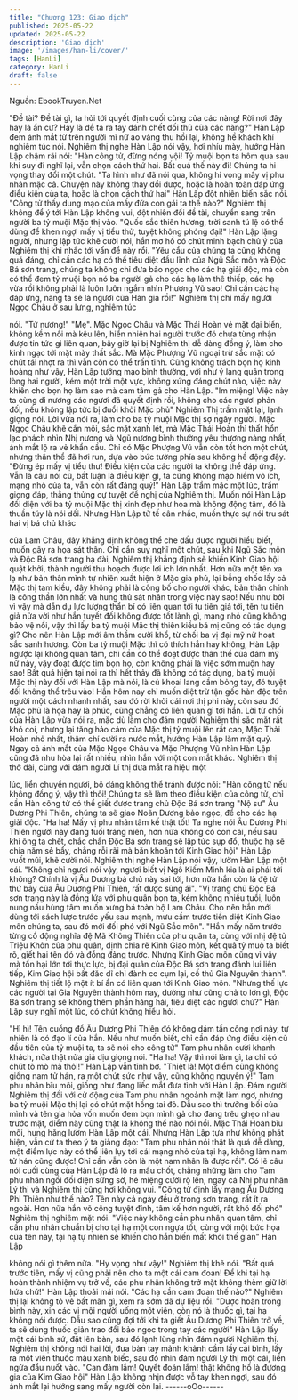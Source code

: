 ```yaml
---
title: "Chương 123: Giao dịch"
published: 2025-05-22
updated: 2025-05-22
description: 'Giao dịch'
image: '/images/han-li/cover/'
tags: [HanLi]
category: HanLi
draft: false
---
```


Nguồn: EbookTruyen.Net

"Đề tài? Đề tài gì, ta hỏi tới quyết định cuối cùng của các nàng!
Rời nơi đây hay là ẩn cư? Hay là để ta ra tay đánh chết đối thủ
của các nàng?" Hàn Lập đem ánh mắt từ trên người mĩ nữ áo
vàng thu hồi lại, không hề khách khí nghiêm túc nói.
Nghiêm thị nghe Hàn Lập nói vậy, hơi nhíu mày, hướng Hàn Lập
chậm rãi nói:
"Hàn công tử, đừng nóng vội! Tỷ muội bọn ta hôm qua sau khi suy
đi nghĩ lại, vẫn chọn cách thứ hai. Bất quá thế này đi! Chúng ta hi
vọng thay đổi một chút.
"Ta hình như đã nói qua, không hi vọng mấy vị phu nhân mặc cả.
Chuyện này không thay đổi được, hoặc là hoàn toàn đáp ứng
điều kiện của ta, hoặc là chọn cách thứ hai" Hàn Lập đột nhiên
biến sắc nói.
"Công tử thấy dung mạo của mấy đứa con gái ta thế nào?"
Nghiêm thị không để ý tới Hàn Lập không vui, đột nhiên đổi đề tài,
chuyển sang trên người ba tỷ muội Mặc thị vào.
"Quốc sắc thiên hương, trời sanh tú lệ có thể dùng để khen ngợi
mấy vị tiểu thử, tuyệt không phóng đại!" Hàn Lập lặng người,
nhưng lập tức khẽ cười nói, hắn mơ hồ có chút minh bạch chủ ý
của Nghiêm thị khi nhắc tới vấn đề này rồi.
"Yêu cầu của chúng ta cũng không quá đáng, chỉ cần các hạ có
thể tiêu diệt đầu lĩnh của Ngũ Sắc môn và Độc Bá sơn trang,
chúng ta không chỉ đưa bảo ngọc cho các hạ giải độc, mà còn có
thể đem tỷ muội bọn nó ba người gả cho các hạ làm thê thiếp,
các hạ vừa rồi không phải là luôn luôn ngắm nhìn Phượng Vũ
sao! Chỉ cần các hạ đáp ứng, nàng ta sẽ là người của Hàn gia
rồi!" Nghiêm thị chỉ mấy người Ngọc Châu ở sau lưng, nghiêm túc

nói.
"Tứ nương!"
"Mẹ".
Mặc Ngọc Châu và Mặc Thái Hoàn vẻ mặt đại biến, không kềm
nổi mà kêu lên, hiển nhiên hai người trước đó chưa từng nhận
được tin tức gì liên quan, bây giờ lại bị Nghiêm thị dễ dàng đồng
ý, làm cho kinh ngạc tới mặt mày thất sắc.
Mà Mặc Phượng Vũ ngoại trừ sắc mặt có chút tái nhợt ra thì vẫn
còn có thể trấn tĩnh.
Cũng không trách bọn họ kinh hoàng như vậy, Hàn Lập tướng
mạo bình thường, với như ý lang quân trong lòng hai người, kém
một trời một vực, không xứng đáng chút nào, việc này khiến cho
bọn họ làm sao mà cam tâm gả cho Hàn Lập.
"Im miệng! Việc này ta cùng di nương các ngươi đã quyết định
rồi, không cho các ngươi phản đối, nếu không lập tức bị đuổi khỏi
Mặc phủ" Nghiêm Thị trầm mặt lại, lạnh giọng nói.
Lời vừa nói ra, làm cho ba tỷ muội Mặc thị sợ ngây người.
Mặc Ngọc Châu khẽ cắn môi, sắc mặt xanh lét, mà Mặc Thái
Hoàn thì thất hồn lạc phách nhìn Nhị nương và Ngũ nương bình
thường yêu thương nàng nhất, ánh mắt lộ ra vẻ khẩn cầu. Chỉ có
Mặc Phượng Vũ vẫn còn tốt hơn một chút, nhưng thân thể đã hơi
run, dựa vào bức tường phía sau không hề động đậy.
"Đừng ép mấy vị tiểu thư! Điều kiện của các người ta không thể
đáp ứng. Vẫn là câu nói cũ, bất luận là điều kiện gì, ta cũng không
mạo hiểm vô ích, mạng nhỏ của ta, vẫn còn rất đáng quý!" Hàn
Lập trầm mặc một lúc, trầm giọng đáp, thẳng thửng cự tuyệt đề
nghị của Nghiêm thị.
Muốn nói Hàn Lập đối diện với ba tỷ muội Mặc thị xinh đẹp như
hoa mà không động tâm, đó là thuần túy là nói dối. Nhưng Hàn
Lập tử tế cân nhắc, muốn thực sự nói tru sát hai vị bá chủ khác

của Lam Châu, đây khẳng định không thể che dấu được người
hiểu biết, muốn gây ra họa sát thân.
Chỉ cần suy nghĩ một chút, sau khi Ngũ Sắc môn và Độc Bá sơn
trang hạ đài, Nghiêm thị khẳng định sẽ khiến Kinh Giao hội quật
khởi, thành người thu hoạch được lợi ích lớn nhất.
Hơn nữa một tên xa lạ như bản thân mình tự nhiên xuất hiện ở
Mặc gia phủ, lại bỗng chốc lấy cả Mặc thị tam kiều, đây không
phải là công bố cho người khác, bản thân chính là công thần lớn
nhất và hung thủ sát nhân trong việc này sao!
Nếu như bởi vì vậy mà dẫn dụ lực lượng thần bí có liên quan tới
tu tiên giả tới, tên tu tiên giả nửa vời như hắn tuyết đối không
được tốt lành gì, mạng nhỏ cũng không bảo vệ nổi, vậy thì lấy ba
tỷ muội Mặc thị thiên kiều bá mị cũng có tác dụng gì?
Cho nên Hàn Lập mới âm thầm cười khổ, từ chối ba vị đại mỹ nữ
hoạt sắc sanh hương.
Còn ba tỷ muội Mặc thì có thích hắn hay không, Hàn Lập ngược
lại không quan tâm, chỉ cần có thể đoạt được thân thể của đám
mỹ nữ này, vậy đoạt được tim bọn họ, còn không phải là việc sớm
muộn hay sao! Bất quá hiện tại nói ra thì hết thảy đã không có tác
dụng, ba tỷ muội Mặc thị này đối với Hàn Lập mà nói, là củ khoai
lang cầm bỏng tay, đó tuyệt đối không thể trêu vào! Hắn hôm nay
chỉ muốn diệt trừ tận gốc hàn độc trên người một cách nhanh
nhất, sau đó rời khỏi cái nơi thị phi này, còn sau đó Mặc phủ là
họa hay là phúc, cũng chẳng có liên quan gì tới hắn.
Lời từ chối của Hàn Lập vừa nói ra, mặc dù làm cho đám người
Nghiêm thị sắc mặt rất khó coi, nhưng lại tăng hảo cảm của Mặc
thị tỷ muội lên rất cao, Mặc Thải Hoàn nhỏ nhất, thậm chí cười ra
nước mắt, hướng Hàn Lập làm mặt quỷ.
Ngay cả ánh mắt của Mặc Ngọc Châu và Mặc Phượng Vũ nhìn
Hàn Lập cũng đã nhu hòa lại rất nhiều, nhìn hắn với một con mắt
khác.
Nghiêm thị thở dài, cùng với đám người Lí thị đưa mắt ra hiệu một

lúc, liền chuyển người, bộ dáng không thể tránh được nói:
"Hàn công tử nếu không đồng ý, vậy thì thôi! Chúng ta sẽ làm
theo điều kiện của công tử, chỉ cần Hàn công tử có thể giết được
trang chủ Độc Bá sơn trang "Nộ sư" Âu Dương Phi Thiên, chúng
ta sẽ giao Noãn Dương bảo ngọc, để cho các hạ giải độc.
"Ha ha! Mấy vị phu nhân tâm kế thật tốt! Ta nghe nói Âu Dương
Phi Thiên người này đang tuổi tráng niên, hơn nữa không có con
cái, nếu sau khi ông ta chết, chắc chắn Độc Bá sơn trang sẽ lập
tức sụp đổ, thuộc hạ sẽ chia năm sẻ bẩy, chẳng rỗi rãi mà băn
khoăn tới Kinh Giao hội" Hàn Lập vuốt mũi, khẽ cười nói.
Nghiêm thị nghe Hàn Lập nói vậy, lườm Hàn Lập một cái.
"Không chỉ ngươi nói vậy, ngươi biết vị Ngô Kiếm Minh kia là ai
phái tới không? Chính là vị Âu Dương bá chủ này sai tới, hơn nữa
hắn còn là đệ tử thứ bảy của Âu Dương Phi Thiên, rất được sủng
ái".
"Vị trang chủ Độc Bá sơn trang này là đồng lứa với phu quân bọn
ta, kém không nhiều tuổi, luôn nung nấu hùng tâm muốn xưng bá
toàn bộ Lam Châu. Cho nên hắn mới dùng tới sách lược trước
yếu sau mạnh, mưu cầm trước tiền diệt Kinh Giao môn chúng ta,
sau đó mới đối phó với Ngũ Sắc môn".
"Hắn mấy năm trước từng cổ động nghĩa đệ Mã Không Thiên của
phu quân ta, cùng với nhị đệ tử Triệu Khôn của phu quân, định
chia rẽ Kinh Giao môn, kết quả tỷ muộ ta biết rõ, giết hai tên đó và
đồng đảng trước. Nhưng Kinh Giao môn cũng vì vậy mà tổn hại
lớn tới thực lực, bị đại quân của Độc Bá sơn trang đánh lui liên
tiếp, Kim Giao hội bất đăc dĩ chỉ đành co cụm lại, cố thủ Gia
Nguyên thành".
Nghiêm thị tiết lộ một ít bí ẩn có liên quan tới Kinh Giao môn.
"Nhưng thế lực các người tại Gia Nguyên thành hôm nay, dường
như cũng chả to lớn gì, Độc Bá sơn trang sẽ không thêm phần
hăng hái, tiêu diệt các ngươi chứ?" Hản Lập suy nghĩ một lúc, có
chút không hiểu hỏi.

"Hì hì! Tên cuồng đồ Âu Dương Phi Thiên đó không dám tấn công
nơi này, tự nhiên là có đạo lí của hắn. Nếu như muốn biết, chỉ cần
đáp ứng điều kiện cũ đầu tiên của tỷ muội ta, ta sẽ nói cho công
tử" Tam phu nhân cười khanh khách, nửa thật nửa giả dịu giọng
nói.
"Ha ha! Vậy thì nói làm gì, ta chỉ có chút tò mò mà thôi!" Hàn Lập
vẫn tỉnh bơ.
"Thiệt là! Một điểm cũng không giống nam tử hán, ra một chút sức
như vậy, cũng không nguyện ý!" Tam phu nhân bĩu môi, giống
như đang liếc mắt đưa tình với Hàn Lập.
Đám người Nghiêm thị đối với cử động của Tam phu nhân
ngoảnh mặt làm ngơ, nhưng ba tỷ muội Mặc thị lại có chút mặt
hồng tai đỏ. Dẫu sao thì trưởng bối của mình và tên gia hỏa vốn
muốn đem bọn mình gả cho đang trêu ghẹo nhau trước mặt, điểm
này cũng thật là không thể nào nói nổi.
Mặc Thái Hoàn bĩu môi, hung hăng lườm Hàn Lập một cái.
Nhưng Hàn Lập tựa như không phát hiện, vẫn cứ ta theo ý ta
giảng đạo: "Tam phu nhân nói thật là quá dễ dàng, một điểm lực
này có thể liên lụy tới cái mạng nhỏ của tại hạ, không làm nam tử
hán cũng được! Chỉ cần vẫn còn là một nam nhân là được rồi".
Có lẽ câu nói cuối cùng của Hàn Lập đã lộ ra mấu chốt, chẳng
những làm cho Tam phu nhân ngồi đối diện sững sờ, hé miệng
cười rộ lên, ngay cả Nhị phu nhân Lý thị và Nghiêm thị cũng hơi
không vui.
"Công tử định lấy mạng Âu Dương Phi Thiên như thế nào? Tên
này cả ngày đều ở trong sơn trang, rất ít ra ngoài. Hơn nữa hắn
võ công tuyệt đỉnh, tâm kế hơn người, rất khó đối phó" Nghiêm thị
nghiêm mặt nói.
"Việc này không cần phu nhân quan tâm, chỉ cần phu nhân chuẩn
bị cho tại hạ một con ngựa tốt, cùng với một bức họa của tên này,
tại hạ tự nhiên sẽ khiến cho hắn biến mất khỏi thế gian" Hàn Lập

không nói gì thêm nữa.
"Hy vọng như vậy!" Nghiêm thị khẽ nói.
"Bất quá trước tiên, mấy vị cũng phải nên cho ta một cái cam
đoan! Để khi tại hạ hoàn thành nhiệm vụ trở về, các phu nhân
không trở mặt không thèm giữ lời hứa chứ!" Hàn Lập thoải mái
nói.
"Các hạ cần cam đoan thế nào?" Nghiêm thị lại không tỏ vẻ bất
mãn gì, xem ra sớm đã dự liệu rồi.
"Dược hoàn trong bình này, xin các vị mội người uống một viên,
còn nó là thuốc gì, tại hạ không nói được. Dẫu sao cũng đợi tới
khi ta giết Âu Dương Phi Thiên trở về, ta sẽ dùng thuốc giản trao
đổi bảo ngọc trong tay các người" Hàn Lập lấy một cái bình sứ,
đặt lên bàn, sau đó lạnh lùng nhìn đám người Nghiêm thị.
Nghiêm thị không nói hai lời, đưa bàn tay mảnh khảnh cầm lấy cái
bình, lấy ra một viên thuốc màu xanh biếc, sau đó nhìn đám
người Lý thị một cái, liền ngửa đầu nuốt vào.
"Can đảm lắm! Quyết đoán lắm! thật không hổ là đương gia của
Kim Giao hội" Hàn Lập không nhịn được vỗ tay khen ngợi, sau đó
ánh mắt lại hướng sang mấy người còn lại.
------oOo------
